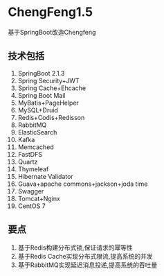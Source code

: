 # ChengFeng1.5
基于SpringBoot改造Chengfeng

## 技术包括

1. SpringBoot 2.1.3
2. Spring Security+JWT
3. Spring Cache+Ehcache
5. Spring Boot Mail
6. MyBatis+PageHelper
7. MySQL+Druid
8. Redis+Codis+Redisson
9. RabbitMQ
10. ElasticSearch
11. Kafka
12. Memcached
13. FastDFS
14. Quartz
15. Thymeleaf 
16. Hibernate Validator
17. Guava+apache commons+jackson+joda time
18. Swagger
19. Tomcat+Nginx
20. CentOS 7 

## 要点
1. 基于Redis构建分布式锁,保证请求的幂等性
2. 基于Redis Cache实现分布式限流,提高系统的并发
3. 基于RabbitMQ实现延迟消息投递,提高系统的吞吐量